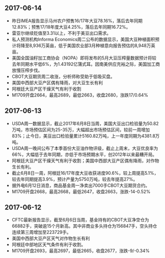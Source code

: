 ## 2017-06-14
- 昨日IMEA报告显示马州农户预售16/17年大豆78.16%，落后去年同期12.83%；预售17/18年度大豆4.25%，落后去年同期16.72%。
- 雷亚尔继续贬值至3.31以上，不利于美豆出口需求。
- 私人预测机构Informa Economics周二公布的数据显示，美国大豆种植面积预计将降至8,936万英亩，低于美国农业部3月种植意向报告预估的8,948万英亩。
- 美国全国油籽加工商协会（NOPA）即将发布的5月大豆压榨量数据预计将较去年同期水平低6%，为1.43192亿蒲式耳。因南美供应充裕之际，美国加工商放慢压榨步伐。
- CBOT大豆期货周二收涨，分析师称受助于低吸买盘。
- 美国中西部大豆产区偶有降雨，对大豆生长有利
- 阿根廷大豆产区干燥天气有利于收割
- M1709开盘2664，最高2689，最低2663，收盘2680，涨跌17/0.64%

## 2017-06-13
- USDA周一数据显示，截止2017年6月8日当周，美国大豆出口检验量为50.82万吨，市场预估区间为25-35万，大幅超出市场预估区间，较前一周增加83%；止今日，美豆出口检验量累计5160.82万吨，上一年度同期为4381.8万吨。
- USDA周一晚间公布了本季首份大豆油作物评级，截止上周末，大豆优良率为66%，大幅低于去年同期，亦低于市场预期水平，创2012年以来最糟开局。
- 阿根廷大豆产区干燥天气有利于收割；美国中西部大豆产区偶有降雨，对作物生长有利。
- 截止6月8日一周，阿根廷16/17年度大豆收获进度90.6%，较上周提高5.1%，较去年同期提高3.9%，预计产量为5750万吨，较去年提高27%。
- 据外电6月12日消息，商品基金周一净卖出7000手CBOT大豆期货合约。
- M1709开盘2668，最高2668，最低2647，收盘2663，涨跌-14-0.52%

## 2017-06-12
- CFTC最新报告显示，截至6月6日当周，基金持有的CBOT大豆净空仓为66882手，突破逾15个月新高。其中非商业多头持仓为156847手，空头持仓连续第三周增加至223729手。
- 美国中西部大豆产区天气对作物生长有利
- 阿根廷中部地区天气条件有利于收割。
- M1709开盘2693，最高2697，最低2665，收盘2677，涨跌-9/-0.34%
